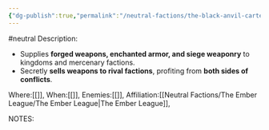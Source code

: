 ```yaml
---
{"dg-publish":true,"permalink":"/neutral-factions/the-black-anvil-cartel/the-black-anvil-cartel/"}
---
```


#neutral 
Description:
- Supplies **forged weapons, enchanted armor, and siege weaponry** to kingdoms and mercenary factions.
- Secretly **sells weapons to rival factions**, profiting from **both sides of conflicts**.

Where:[[]],
When:[[]],
Enemies:[[]],
Affiliation:[[Neutral Factions/The Ember League/The Ember League\|The Ember League]],


NOTES:
